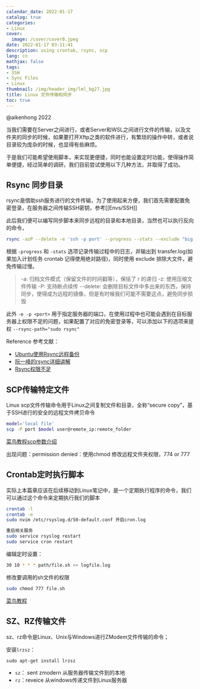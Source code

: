 ```yaml
---
calendar_date: 2022-01-17
catalog: true
categories:
- Linux
cover:
  image: /cover/cover0.jpeg
date: 2022-01-17 03:11:41
description: using crontab, rsync, scp
lang: cn
mathjax: false
tags:
- SSH
- Sync Files
- Linux
thumbnail: /img/header_img/lml_bg27.jpg
title: Linux 文件传输和同步
toc: true
---
```


@aikenhong 2022

当我们需要在Server之间进行，或者Server和WSL之间进行文件的传输，以及文件夹的同步的时候，如果要打开Xftp之类的软件进行，有繁琐的操作中转，或者说目录较为庞杂的时候，也显得有些麻烦。

于是我们可能希望使用脚本，来实现更便捷，同时也能设置定时功能，使得操作简单便捷，经过简单的调研，我们目前尝试使用以下几种方法，并取得了成功。

## Rsync 同步目录

rsync是借助ssh服务进行的文件传输，为了使用起来方便，我们首先需要配置免密登录，在服务器之间传输SSH密钥，参考[[Envs/SSH]]

此后我们便可以编写同步脚本来同步远程的目录和本地目录，当然也可以执行反向的命令，

```bash
rsync -azP --delete -e 'ssh -p port' --progress --stats --exclude "big Files or sth" user@ip:source_path target_path >transfer.log
```

根据 `-progress` 和 `-stats` 选项记录传输过程中的日志，并输出到 transfer.log(如果加入计划任务 crontab 记得使用绝对路径)，同时使用 exclude 排除大文件，避免传输过慢。

>-a: 归档文件模式（保留文件的时间戳等），保括了 r 的递归
>-z: 使用压缩文件传输
>-P: 支持断点续传
>--delete: 会删除目标文件中多出来的东西，保持同步，使得成为远程的镜像，但是有时候我们可能不需要这点，避免同步损毁

此外 `-e -p <port>` 用于指定服务器的端口，在使用过程中也可能会遇到在目标服务器上权限不足的问题，如果配置了对应的免密登录等，可以添加以下的选项来提权 `--rsync-path="sudo rsync"`

Reference 参考文献：

- [Ubuntu使用Rsync远程备份](https://cloud.tencent.com/developer/article/1490094?from=article.detail.1813628)
- [阮一峰的rsync详细讲解](https://www.ruanyifeng.com/blog/2020/08/rsync.html)
- [Rsync权限不足](https://unix.stackexchange.com/questions/541200/rsync-permission-denied-13-what-am-i-doing-wrong)


## SCP传输特定文件

Linux scp文件传输命令用于Linux之间复制文件和目录，全称“secure copy”，基于SSH进行的安全的远程文件拷贝命令

```bash
model='local file'
scp -P port $model user@remote_ip:remote_folder
```

[菜鸟教程scp参数介绍](https://www.runoob.com/linux/linux-comm-scp.html)

出现问题：permission denied：使用chmod 修改远程文件夹权限，774 or 777

## Crontab定时执行脚本

实际上本篇章应该在后续移动到Linux笔记中，是一个定期执行程序的命令，我们可以通过这个命令来定期执行我们的脚本

```bash
crontab -l 
crontab -e
sudo nvim /etc/rsyslog.d/50-default.conf 开启cron.log

重启相关服务
sudo service rsyslog restart
sudo service cron restart
```

编辑定时设置：

```bash
30 10 * * * path/file.sh >> logfile.log
```

修改要调用的sh文件的权限

```bash
sudo chmod 777 file.sh 
```

[菜鸟教程](https://www.runoob.com/linux/linux-comm-crontab.html)

## SZ、RZ传输文件

sz、rz命令是Linux、Unix与Windows进行ZModem文件传输的命令；

安装`lrzsz`：

```shell
sudo apt-get install lrzsz
```

- `sz`： sent zmodern 从服务器传输文件到的本地
- `rz`：reveice 从windows传递文件到Linux服务器